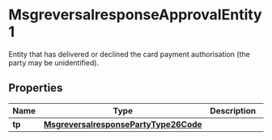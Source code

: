 

# MsgreversalresponseApprovalEntity1

Entity that has delivered or declined the card payment authorisation (the party may be unidentified).
## Properties

Name | Type | Description | Notes
------------ | ------------- | ------------- | -------------
**tp** | [**MsgreversalresponsePartyType26Code**](MsgreversalresponsePartyType26Code.md) |  |  [optional]



